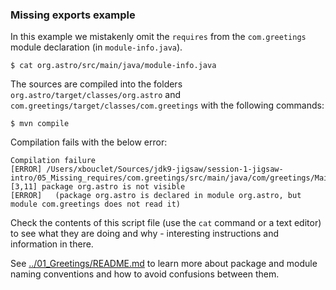 ### Missing exports example

In this example we mistakenly omit the `requires` from the `com.greetings` module declaration (in `module-info.java`).

    $ cat org.astro/src/main/java/module-info.java
    
The sources are compiled into the folders `org.astro/target/classes/org.astro` and `com.greetings/target/classes/com.greetings` with the following commands:

    $ mvn compile
    
Compilation fails with the below error:

```
Compilation failure
[ERROR] /Users/xbouclet/Sources/jdk9-jigsaw/session-1-jigsaw-intro/05_Missing_requires/com.greetings/src/main/java/com/greetings/Main.java:[3,11] package org.astro is not visible
[ERROR]   (package org.astro is declared in module org.astro, but module com.greetings does not read it)

```
    
Check the contents of this script file (use the `cat` command or a text editor) to see what they are doing and why - interesting instructions and information in there.

See [../01_Greetings/README.md](../01_Greetings/README.md) to learn more about package and module naming conventions and how to avoid confusions between them.
